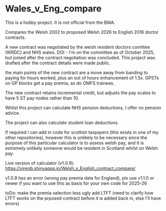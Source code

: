 # Wales_v_Eng_compare

This is a hobby project. It is not official from the BMA.

Compares the Welsh 2002 to proposed Welsh 2026 to English 2016 doctor contracts. 

A new contract was negotiated by the welsh resident doctors comittee (WRDC) and NHS wales. DOI - I'm on the committee as of October 2025, but joined after the contract negotiation was concluded. This project was drafted after the contract details were made public.

the main points of the new contract are a move away from banding to paying for hours worked, plus an out of hours enhancement of 1.5x.
GPSTs on GP blocks get a pay premia, as do OMFS trainees.

The new contract retains incremental credit, but adjusts the pay scales to have 5 ST pay nodes rather than 10. 

Whilst this project can calculate NHS pension deductions, I offer no pension advice.

The project can also calculate student loan deductions. 

If required I can add in code for scottish taxpayers (this exists in one of my other repositories), however this is unlikely to be necessary since the purpose of this particular calculator is to assess welsh pay, and it is extremely unlikely someone would be resident in Scotland whilst on Welsh pay.

Live version of calculator (v1.0.9): https://virenb.shinyapps.io/Welsh_v_English_contract_compare/

v1.0.9 has an error (wrong pay premia data for England), pls use v1.1.0 or newer if you want to use this as basis for your own code for 2025-26 

toDo:
make the premia selection less ugly
add LTFT (need to clarify how LTFT works on the prposed contract before it is added back in, else I'll have errors)
